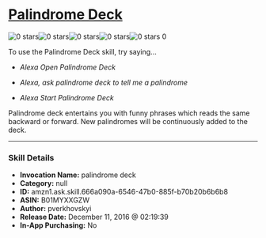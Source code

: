 # [Palindrome Deck](http://alexa.amazon.com/#skills/amzn1.ask.skill.666a090a-6546-47b0-885f-b70b20b6b6b8)
![0 stars](../../images/ic_star_border_black_18dp_1x.png)![0 stars](../../images/ic_star_border_black_18dp_1x.png)![0 stars](../../images/ic_star_border_black_18dp_1x.png)![0 stars](../../images/ic_star_border_black_18dp_1x.png)![0 stars](../../images/ic_star_border_black_18dp_1x.png) 0

To use the Palindrome Deck skill, try saying...

* *Alexa Open Palindrome Deck*

* *Alexa, ask palindrome deck to tell me a palindrome*

* *Alexa Start Palindrome Deck*

Palindrome deck entertains you with funny phrases which reads the same backward or forward. New palindromes will be continuously added to the deck.

***

### Skill Details

* **Invocation Name:** palindrome deck
* **Category:** null
* **ID:** amzn1.ask.skill.666a090a-6546-47b0-885f-b70b20b6b6b8
* **ASIN:** B01MYXXGZW
* **Author:** pverkhovskyi
* **Release Date:** December 11, 2016 @ 02:19:39
* **In-App Purchasing:** No
